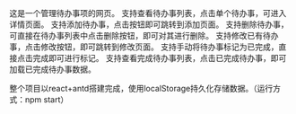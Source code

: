 这是一个管理待办事项的网页。
    支持查看待办事列表，点击单个待办事，可进入详情页面。
    支持添加待办事，点击按钮即可跳转到添加页面。
    支持删除待办事，可直接在待办事列表中点击删除按钮，即可对其进行删除。
    支持修改已有待办事，点击修改按钮，即可跳转到修改页面。
    支持手动将待办事标记为已完成，直接点击完成即可进行标记。
    支持查看完成待办事列表，点击已完成待办事，即可加载已完成待办事数据。

整个项目以react+antd搭建完成，使用localStorage持久化存储数据。（运行方式：npm start）